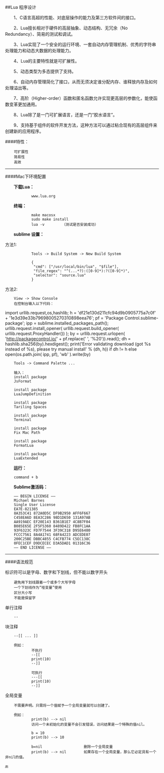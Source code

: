 ##Lua 程序设计

&emsp;&emsp;1、C语言高超的性能、对底层操作的能力及第三方软件间的接口。

&emsp;&emsp;2、Lua擅长相对于硬件的高层抽象、动态结构、无冗余（No Redundancy）、简易的测试和调试。

&emsp;&emsp;3、Lua实现了一个安全的运行环境、一套自动内存管理机制、优秀的字符串处理能力和动态大数据的处理能力。

&emsp;&emsp;4、Lua的主要特性就是可扩展性。

&emsp;&emsp;5、动态类型为多态提供了支持。

&emsp;&emsp;6、自动内存管理简化了接口，从而无须决定谁分配内存、谁释放内存及如何处理溢出等。

&emsp;&emsp;7、高阶（Higher-order）函数和匿名函数允许实现更高层的参数化，能使函数变革更加通用。

&emsp;&emsp;8、Lua除了是一门可扩展语言，还是一门“胶水语言”。

&emsp;&emsp;9、支持基于组件的软件开发方法，这种方法可以通过粘合现有的高层组件来创建新的应用程序。

####特性：

        可扩展性
        简易性
        高效
        
---

####Mac下环境配置

&emsp;&emsp;**下载Lua：**

                www.lua.org
        
&emsp;&emsp;**终端：**

                make macosx
                sudo make install
                lua -v        （测试是否安装成功）
        
&emsp;&emsp;**sublime 设置：**

方法1:

                Tools -> Build System -> New Build System
                
                {  
                 "cmd": ["/usr/local/bin/lua", "$file"],  
                 "file_regex": "^(...*?):([0-9]*):?([0-9]*)",  
                 "selector": "source.lua"  
                }  

方法2:

        View -> Show Console
        在控制台输入以下代码：
        
import urllib.request,os,hashlib; h = 'df21e130d211cfc94d9b0905775a7c0f' + '1e3d39e33b79698005270310898eea76'; pf = 'Package Control.sublime-package'; ipp = sublime.installed_packages_path(); urllib.request.install_opener( urllib.request.build_opener( urllib.request.ProxyHandler()) ); by = urllib.request.urlopen( 'http://packagecontrol.io/' + pf.replace(' ', '%20')).read(); dh = hashlib.sha256(by).hexdigest(); print('Error validating download (got %s instead of %s), please try manual install' % (dh, h)) if dh != h else open(os.path.join( ipp, pf), 'wb' ).write(by)

        Tools -> Command Palette ...
        
        输入：
        install package 
        JsFormat
        
        install package 
        LuaJumpDefinition
        
        install package
        Tariling Spaces
        
        install package
        Terminal
        
        install package
        Fix Mac Path

        install package
        FormatLua

        install package
        LuaExtended
        
        
&emsp;&emsp;**运行：**

        command + b
        

&emsp;&emsp;**Sublime激活码：**

        —– BEGIN LICENSE —–
        Michael Barnes
        Single User License
        EA7E-821385
        8A353C41 872A0D5C DF9B2950 AFF6F667
        C458EA6D 8EA3C286 98D1D650 131A97AB
        AA919AEC EF20E143 B361B1E7 4C8B7F04
        B085E65E 2F5F5360 8489D422 FB8FC1AA
        93F6323C FD7F7544 3F39C318 D95E6480
        FCCC7561 8A4A1741 68FA4223 ADCEDE07
        200C25BE DBBC4855 C4CFB774 C5EC138C
        0FEC1CEF D9DCECEC D3A5DAD1 01316C36
        —— END LICENSE ——
        
---

####语法规范

标识符可以是字母、数字和下划线，但不能以数字开头

        避免用下划线跟着一个或多个大写字母
        一个下划线作为“哑变量”使用
        区分大小写
        不能是保留字

单行注释

        --

块注释

        --[[ ... ]]
        
        例如：
                不执行
                --[[
                print(10)
                --]]
                
                可执行
                ---[[
                print(10)
                --]]

全局变量

        不需要声明。只需将一个值赋予一个全局变量就可以创建了。

        例如：
                print(b) --> nil
                访问一个未初始化的变量不会引发错误，访问结果是一个特殊的值nil。
                
                b = 10
                print(b) --> 10
                
                b=nil                   删除一个全局变量
                print(b) --> nil        如果存在一个全局变量，那么它必定具有一个非nil的值。




🔚